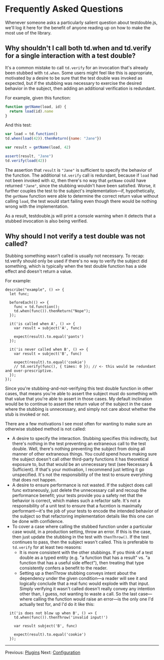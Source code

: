 # Frequently Asked Questions

Whenever someone asks a particularly salient question about testdouble.js, we'll
log it here for the benefit of anyone reading up on how to make the most use of
the library.

## Why shouldn't I call both td.when and td.verify for a single interaction with a test double?

It's a common mistake to call `td.verify` for an invocation that's already been
stubbed with `td.when`. Some users might feel like this is appropriate,
motivated by a desire to be sure that the test double was invoked as expected,
but if the stubbing was necessary to exercise the desired behavior in the
subject, then adding an additional verification is redundant.

For example, given this function:

``` js
function getName(load, id) {
  return load(id).name
}
```

And this test:

``` js
var load = td.function()
td.when(load(42)).thenReturn({name: "Jane"})

var result = getName(load, 42)

assert(result, "Jane")
td.verify(load(42))
```

The assertion that `result` is `"Jane"` is sufficient to specify the behavior
of the function. The additional `td.verify` call is redundant, because if `load`
had not been invoked with `42`, then there's no way that `getName` could have
returned `"Jane"`, since the stubbing wouldn't have been satisfied. Worse, it
further couples the test to the subject's implementation—if, hypothetically, the
`getName` function were able to determine the correct return value without
calling `load`, the test would start failing even though there would
be nothing wrong with the implementation.

As a result, testdouble.js will print a console warning when it detects that
a stubbed invocation is also being verified.

## Why should I not verify a test double was not called?

Stubbing something wasn't called is usually not necessary. To recap: td.verify should only be used if there's no way to verify the subject did something, which is typically when the test double function has a side effect and doesn't return a value.

For example:

```
describe("example", () => {
  let func;

  beforeEach(() => {
    func = td.function();
    td.when(func()).thenReturn("Nope");
  });

  it('is called when A', () => {
    var result = subject('A', func)

    expect(result).to.equal('pants')
  });

  it('is never called when B', () => {
    var result = subject('B', func)

    expect(result).to.equal('cookie')
    // td.verify(func(), { times: 0 }); // <- this would be redundant and over-prescriptive.
  });
});
```

Since you're stubbing-and-not-verifying this test double function in other cases, that means you're able to assert the subject must do something with that value that you're able to assert in those cases. My default inclination would be to continue to assert the return value of the subject in the case where the stubbing is unnecessary, and simply not care about whether the stub is invoked or not.

There are a few motivations I see most often for wanting to make sure an otherwise stubbed method is not called:

- A desire to specify the interaction. Stubbing specifies this indirectly, but there's nothing in the test preventing an extraneous call to the test double. Well, there's nothing preventing the subject from doing all manner of other extraneous things. You could spend hours making sure the subject doesn't call other third-party functions it has theoretical exposure to, but that would be an unnecessary test (see Necessary & Sufficient). If that's your motivation, I recommend just letting it go unspecified. It's not the responsibility of the test to ensure everything that does not happen.
- A desire to ensure performance is not wasted. If the subject does call func extraneously, just delete the unnecessary call and recoup the performance benefit; your tests provide you a safety net that the behavior is correct, which makes such a refactor safe. It's not a responsibility of a unit test to ensure that a fucntion is maximally performant—it's the job of your tests to encode the intended behavior of the subject so that refactoring implementation details like this one can be done with confidence.
- To cover a case where calling the stubbed function under a particular case would, in a production setting, throw an error. If this is the case, then just update the stubbing in the test with `thenThrow()`. If the test continues to pass, then the subject wasn't called. This is preferable to `td.verify` for at least two reasons:
  - It is more consistent with the other stubbings. If you think of a test double as a typed entity (e.g. "a function that has a result" vs. "a function that has a useful side effect"), then treating that type consistently confers a benefit to the reader.
  - Setting up a thenThrow stubbing conveys intent about the dependency under the given condition—a reader will see it and logically conclude that a real func would explode with that input. Simply verifying it wasn't called doesn't really convey any intention other than, I guess, not wanting to waste a call.
So the last case—where calling the function would raise an error—is the only one I'd actually test for, and I'd do it like this:

```
  it('is does not blow up when B', () => {
    td.when(func()).thenThrow('invalid input!')

    var result subject('B', func)

    expect(result).to.equal('cookie')
  });
```

***
Previous: [Plugins](A-plugins.md#plugins)
Next: [Configuration](C-configuration.md#configuration)
